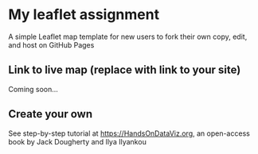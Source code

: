 # My leaflet assignment
A simple Leaflet map template for new users to fork their own copy, edit, and host on GitHub Pages

## Link to live map (replace with link to your site)
Coming soon...

## Create your own
See step-by-step tutorial at https://HandsOnDataViz.org, an open-access book by Jack Dougherty and Ilya Ilyankou
